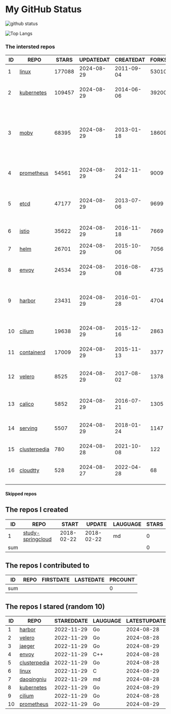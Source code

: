 # My GitHub Status

<img src="https://github-readme-stats-1.yihong0618.vercel.app/api?username=daoqingniu&show_icons=true&&&hide_title=true&count_private=true" alt="github status" />

![Top Langs](https://github-readme-stats-1.yihong0618.vercel.app/api/top-langs/?username=daoqingniu&layout=compact)

<!--START_SECTION:github_repos-->
### The intersted repos
| ID |                              REPO                               | STARS  | UPDATEDAT  | CREATEDAT  | FORKSCOUNT |                                                DESCRIPTIONS                                                |
|----|-----------------------------------------------------------------|--------|------------|------------|------------|------------------------------------------------------------------------------------------------------------|
|  1 | [linux](https://github.com/torvalds/linux)                      | 177088 | 2024-08-29 | 2011-09-04 |      53010 | Linux kernel source tree                                                                                   |
|  2 | [kubernetes](https://github.com/kubernetes/kubernetes)          | 109457 | 2024-08-29 | 2014-06-06 |      39200 | Production-Grade Container Scheduling and Management                                                       |
|  3 | [moby](https://github.com/moby/moby)                            |  68395 | 2024-08-29 | 2013-01-18 |      18609 | The Moby Project - a collaborative project for the container ecosystem to assemble container-based systems |
|  4 | [prometheus](https://github.com/prometheus/prometheus)          |  54561 | 2024-08-29 | 2012-11-24 |       9009 | The Prometheus monitoring system and time series database.                                                 |
|  5 | [etcd](https://github.com/etcd-io/etcd)                         |  47177 | 2024-08-29 | 2013-07-06 |       9699 | Distributed reliable key-value store for the most critical data of a distributed system                    |
|  6 | [istio](https://github.com/istio/istio)                         |  35622 | 2024-08-29 | 2016-11-18 |       7669 | Connect, secure, control, and observe services.                                                            |
|  7 | [helm](https://github.com/helm/helm)                            |  26701 | 2024-08-29 | 2015-10-06 |       7056 | The Kubernetes Package Manager                                                                             |
|  8 | [envoy](https://github.com/envoyproxy/envoy)                    |  24534 | 2024-08-29 | 2016-08-08 |       4735 | Cloud-native high-performance edge/middle/service proxy                                                    |
|  9 | [harbor](https://github.com/goharbor/harbor)                    |  23431 | 2024-08-29 | 2016-01-28 |       4704 | An open source trusted cloud native registry project that stores, signs, and scans content.                |
| 10 | [cilium](https://github.com/cilium/cilium)                      |  19638 | 2024-08-29 | 2015-12-16 |       2863 | eBPF-based Networking, Security, and Observability                                                         |
| 11 | [containerd](https://github.com/containerd/containerd)          |  17009 | 2024-08-29 | 2015-11-13 |       3377 | An open and reliable container runtime                                                                     |
| 12 | [velero](https://github.com/vmware-tanzu/velero)                |   8525 | 2024-08-29 | 2017-08-02 |       1378 | Backup and migrate Kubernetes applications and their persistent volumes                                    |
| 13 | [calico](https://github.com/projectcalico/calico)               |   5852 | 2024-08-29 | 2016-07-21 |       1305 | Cloud native networking and network security                                                               |
| 14 | [serving](https://github.com/knative/serving)                   |   5507 | 2024-08-29 | 2018-01-24 |       1147 | Kubernetes-based, scale-to-zero, request-driven compute                                                    |
| 15 | [clusterpedia](https://github.com/clusterpedia-io/clusterpedia) |    780 | 2024-08-28 | 2021-10-08 |        122 | The Encyclopedia of Kubernetes clusters                                                                    |
| 16 | [cloudtty](https://github.com/cloudtty/cloudtty)                |    528 | 2024-08-27 | 2022-04-28 |         68 | A Friendly Kubernetes CloudShell (Web Terminal) !                                                          |



#### Skipped repos
<!--END_SECTION:github_repos-->

<!--START_SECTION:my_github-->
## The repos I created
| ID  |                                 REPO                                 |   START    |   UPDATE   | LAUGUAGE | STARS |
|-----|----------------------------------------------------------------------|------------|------------|----------|-------|
|   1 | [study-springcloud](https://github.com/daoqingniu/study-springcloud) | 2018-02-22 | 2018-02-22 | md       |     0 |
| sum |                                                                      |            |            |          |     0 |

## The repos I contributed to
| ID  | REPO | FIRSTDATE | LASTEDATE | PRCOUNT |
|-----|------|-----------|-----------|---------|
| sum |      |           |           |       0 |

## The repos I stared (random 10)
| ID |                              REPO                               | STAREDDATE | LAUGUAGE | LATESTUPDATE |
|----|-----------------------------------------------------------------|------------|----------|--------------|
|  1 | [harbor](https://github.com/goharbor/harbor)                    | 2022-11-29 | Go       | 2024-08-28   |
|  2 | [velero](https://github.com/vmware-tanzu/velero)                | 2022-11-29 | Go       | 2024-08-28   |
|  3 | [jaeger](https://github.com/jaegertracing/jaeger)               | 2022-11-29 | Go       | 2024-08-29   |
|  4 | [envoy](https://github.com/envoyproxy/envoy)                    | 2022-11-29 | C++      | 2024-08-28   |
|  5 | [clusterpedia](https://github.com/clusterpedia-io/clusterpedia) | 2022-11-29 | Go       | 2024-08-28   |
|  6 | [linux](https://github.com/torvalds/linux)                      | 2022-11-29 | C        | 2024-08-29   |
|  7 | [daoqingniu](https://github.com/daoqingniu/daoqingniu)          | 2022-11-29 | md       | 2024-08-28   |
|  8 | [kubernetes](https://github.com/kubernetes/kubernetes)          | 2022-11-29 | Go       | 2024-08-29   |
|  9 | [cilium](https://github.com/cilium/cilium)                      | 2022-11-29 | Go       | 2024-08-28   |
| 10 | [prometheus](https://github.com/prometheus/prometheus)          | 2022-11-29 | Go       | 2024-08-29   |

<!--END_SECTION:my_github-->
